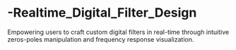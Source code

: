 # -Realtime_Digital_Filter_Design
Empowering users to craft custom digital filters in real-time through intuitive zeros-poles manipulation and frequency response visualization.
